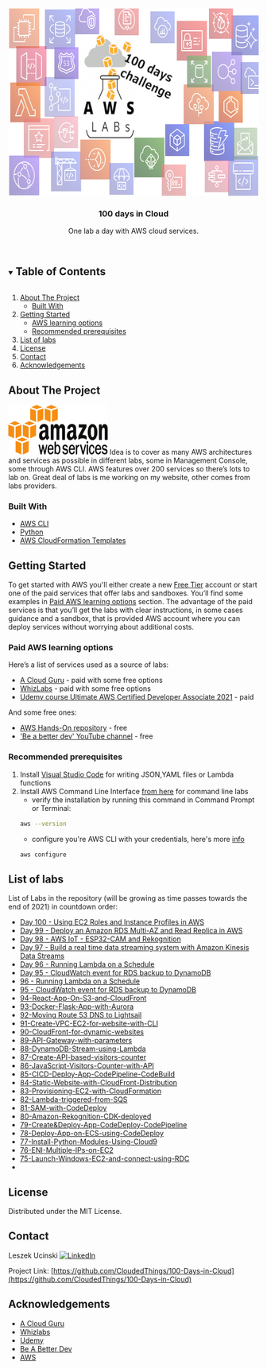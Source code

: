 <br />
<p align="center">
  <a href="#list-of-labs">
    <img src="/images/aws-labs-logo.png" alt="Logo" width="664" height="377">
  </a>

  <h3 align="center">100 days in Cloud</h3>

  <p align="center">
    One lab a day with AWS cloud services. 
    <br />
    <br />
  </p>
</p>

<!-- TABLE OF CONTENTS -->
<details open="open">
  <summary><h2 style="display: inline-block">Table of Contents</h2></summary>
  <ol>
    <li>
      <a href="#about-the-project">About The Project</a>
      <ul>
        <li><a href="#built-with">Built With</a></li>
      </ul>
    </li>
    <li>
      <a href="#getting-started">Getting Started</a>
      <ul>
        <li><a href="#AWS-learning-options">AWS learning options</a></li>
        <li><a href="#recommended-prerequisites">Recommended prerequisites</a></li>
      </ul>
    </li>
    <li><a href="#list-of-labs">List of labs</a></li>
    <li><a href="#license">License</a></li>
    <li><a href="#contact">Contact</a></li>
    <li><a href="#acknowledgements">Acknowledgements</a></li>
  </ol>
</details>



<!-- ABOUT THE PROJECT -->
## About The Project

<img src="/images/AmazonWebservices_Logo.png" alt="Logo" width="200" height="100">
Idea is to cover as many AWS architectures and services as possible in different labs, some in Management Console, some through AWS CLI. AWS features over 200 services so there’s lots to lab on. Great deal of labs is me working on my website, other comes from labs providers.

### Built With

* [AWS CLI](https://aws.amazon.com/cli/)
* [Python](https://aws.amazon.com/developer/language/python/)
* [AWS CloudFormation Templates](https://aws.amazon.com/cloudformation/resources/templates/)



<!-- GETTING STARTED -->
## Getting Started

To get started with AWS you'll either create a new [Free Tier](https://aws.amazon.com/free/) account or start
one of the paid services that offer labs and sandboxes. You’ll find some examples in <a href="#AWS learning options">Paid AWS learning options</a> section.
The advantage of the paid services is that you’ll get the labs with clear instructions, in some cases guidance and a sandbox, that is provided AWS account where you can deploy services without worrying about additional costs.


### Paid AWS learning options

Here’s a list of services used as a source of labs:
* [A Cloud Guru](https://acloudguru.com/browse-training?type=lab) - paid with some free options
* [WhizLabs](https://play.whizlabs.com/) - paid with some free options
* [Udemy course Ultimate AWS Certified Developer Associate 2021](https://www.udemy.com/course/aws-certified-developer-associate-dva-c01/?src=sac&kw=Ultimate+AWS+Certified+Developer+Associate+2021) - paid

And some free ones:
* [AWS Hands-On repository](https://aws.amazon.com/getting-started/hands-on/) - free
* ['Be a better dev' YouTube channel](https://www.youtube.com/c/BeABetterDev) - free

### Recommended prerequisites

1. Install [Visual Studio Code](https://code.visualstudio.com/download) for writing JSON,YAML files or Lambda functions
2. Install AWS Command Line Interface [from here](https://awscli.amazonaws.com/AWSCLIV2.msi) for command line labs
   * verify the installation by running this command in Command Prompt or Terminal:
    ```sh
   aws --version
   ```
   * configure you're AWS CLI with your credentials, here's more [info](https://docs.aws.amazon.com/cli/latest/userguide/cli-configure-quickstart.html)
    ```sh
   aws configure
   ```

## List of labs

List of Labs in the repository (will be growing as time passes towards the end of 2021) in countdown order:
* [Day 100 - Using EC2 Roles and Instance Profiles in AWS](https://github.com/CloudedThings/100-Days-in-Cloud/tree/main/Labs/100%20-%20Using%20EC2%20Roles%20and%20Instance%20Profiles%20in%20AWS)
* [Day 99 - Deploy an Amazon RDS Multi-AZ and Read Replica in AWS](https://github.com/CloudedThings/100-Days-in-Cloud/tree/main/Labs/99%20-%20Deploy%20an%20Amazon%20RDS%20Multi-AZ%20and%20Read%20Replica%20in%20AWS)
* [Day 98 - AWS IoT - ESP32-CAM and Rekognition](https://github.com/CloudedThings/100-Days-in-Cloud/tree/main/Labs/98%20-%20AWS%20IoT%20-%20ESP32-CAM%20and%20Rekognition)
* [Day 97 - Build a real time data streaming system with Amazon Kinesis Data Streams](https://github.com/CloudedThings/100-Days-in-Cloud/tree/main/Labs/97%20-%20Build%20a%20real%20time%20data%20streaming%20system%20with%20Amazon%20Kinesis%20Data%20Streams)
* [Day 96 - Running Lambda on a Schedule](https://github.com/CloudedThings/100-Days-in-Cloud/tree/main/Labs/96%20-%20Running%20Lambda%20on%20a%20Schedule)
* [Day 95 - CloudWatch event for RDS backup to DynamoDB](https://github.com/CloudedThings/100-Days-in-Cloud/tree/main/Labs/95%20-%20CloudWatch%20event%20for%20RDS%20backup%20to%20DynamoDB)
* [96 - Running Lambda on a Schedule](https://github.com/CloudedThings/100-Days-in-Cloud/tree/main/Labs/96%20-%20Running%20Lambda%20on%20a%20Schedule)
* [95 - CloudWatch event for RDS backup to DynamoDB](https://github.com/CloudedThings/100-Days-in-Cloud/tree/main/Labs/95%20-%20CloudWatch%20event%20for%20RDS%20backup%20to%20DynamoDB)
* [94-React-App-On-S3-and-CloudFront](https://github.com/CloudedThings/100-Days-in-Cloud/tree/main/Labs/94-React-App-On-S3-and-CloudFront)
* [93-Docker-Flask-App-with-Aurora](https://github.com/CloudedThings/100-Days-in-Cloud/tree/main/Labs/93-Docker-Flask-App-with-Aurora)
* [92-Moving Route 53 DNS to Lightsail](https://github.com/CloudedThings/100-Days-in-Cloud/tree/main/Labs/92-Moving%20Route%2053%20DNS%20to%20Lightsail)
* [91-Create-VPC-EC2-for-website-with-CLI](https://github.com/CloudedThings/100-Days-in-Cloud/tree/main/Labs/91-Create-VPC-EC2-for-website-with-CLI)
* [90-CloudFront-for-dynamic-websites](https://github.com/CloudedThings/100-Days-in-Cloud/tree/main/Labs/90-CloudFront-for-dynamic-websites)
* [89-API-Gateway-with-parameters](https://github.com/CloudedThings/100-Days-in-Cloud/tree/main/Labs/89-API-Gateway-with-parameters)
* [88-DynamoDB-Stream-using-Lambda](https://github.com/CloudedThings/100-Days-in-Cloud/tree/main/Labs/88-DynamoDB-Stream-using-Lambda)
* [87-Create-API-based-visitors-counter](https://github.com/CloudedThings/100-Days-in-Cloud/tree/main/Labs/87-Create-API-based-visitors-counter)
* [86-JavaScript-Visitors-Counter-with-API](https://github.com/CloudedThings/100-Days-in-Cloud/tree/main/Labs/86-JavaScript-Visitors-Counter-with-API)
* [85-CICD-Deploy-App-CodePipeline-CodeBuild](https://github.com/CloudedThings/100-Days-in-Cloud/tree/main/Labs/85-CICD-Deploy-App-CodePipeline-CodeBuild)
* [84-Static-Website-with-CloudFront-Distribution](https://github.com/CloudedThings/100-Days-in-Cloud/tree/main/Labs/84-Static-Website-with-CloudFront-Distribution)
* [83-Provisioning-EC2-with-CloudFormation](https://github.com/CloudedThings/100-Days-in-Cloud/tree/main/Labs/83-Provisioning-EC2-with-CloudFormation)
* [82-Lambda-triggered-from-SQS](https://github.com/CloudedThings/100-Days-in-Cloud/tree/main/Labs/82-Lambda-triggered-from-SQS)
* [81-SAM-with-CodeDeploy](https://github.com/CloudedThings/100-Days-in-Cloud/tree/main/Labs/81-SAM-with-CodeDeploy)
* [80-Amazon-Rekognition-CDK-deployed](https://github.com/CloudedThings/100-Days-in-Cloud/tree/main/Labs/80-Amazon-Rekognition-CDK-deployed)
* [79-Create&Deploy-App-CodeDeploy-CodePipeline](https://github.com/CloudedThings/100-Days-in-Cloud/tree/main/Labs/79-Create%26Deploy-App-CodeDeploy-CodePipeline)
* [78-Deploy-App-on-ECS-using-CodeDeploy](https://github.com/CloudedThings/100-Days-in-Cloud/tree/main/Labs/78-Deploy-App-on-ECS-using-CodeDeploy)
* [77-Install-Python-Modules-Using-Cloud9](https://github.com/CloudedThings/100-Days-in-Cloud/tree/main/Labs/77-Install-Python-Modules-Using-Cloud9)
* [76-ENI-Multiple-IPs-on-EC2](https://github.com/CloudedThings/100-Days-in-Cloud/tree/main/Labs/76-ENI-Multiple-IPs-on-EC2)
* [75-Launch-Windows-EC2-and-connect-using-RDC](https://github.com/CloudedThings/100-Days-in-Cloud/tree/main/Labs/75-Launch-Windows-EC2-and-connect-using-RDC)
* []()





## License

Distributed under the MIT License.



<!-- CONTACT -->
## Contact

Leszek Ucinski [![LinkedIn][linkedin-shield]][linkedin-url]

Project Link: [https://github.com/CloudedThings/100-Days-in-Cloud](https://github.com/CloudedThings/100-Days-in-Cloud)



<!-- ACKNOWLEDGEMENTS -->
## Acknowledgements

* [A Cloud Guru](https://acloudguru.com/)
* [Whizlabs](https://www.whizlabs.com/)
* [Udemy](https://www.udemy.com/)
* [Be A Better Dev](https://www.youtube.com/c/BeABetterDev)
* [AWS](https://aws.amazon.com/training/self-paced-labs/)

[linkedin-shield]: https://img.shields.io/badge/-LinkedIn-black.svg?style=for-the-badge&logo=linkedin&colorB=555
[linkedin-url]: https://www.linkedin.com/in/leszekucinski/
